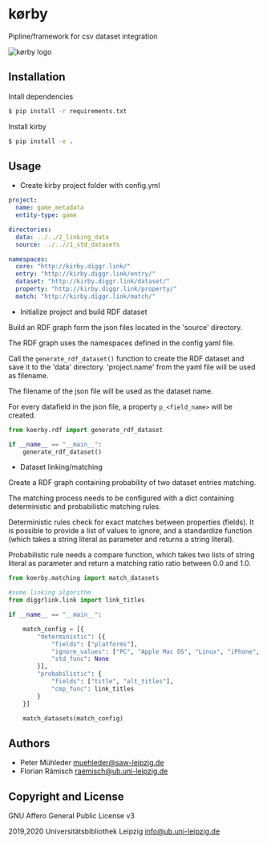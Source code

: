 # kørby

Pipline/framework for csv dataset integration

![kørby logo](assets/kørby_header.png?raw=true "kørby")

## Installation

Intall dependencies
```zsh
$ pip install -r requirements.txt
```

Install kirby 
```zsh
$ pip install -e .
```

## Usage

* Create kirby project folder with config.yml

```yaml
project:
  name: game_metadata
  entity-type: game

directories:
  data: ../../2_linking_data
  source: ../..//1_std_datasets

namespaces:
  core: "http://kirby.diggr.link/"
  entry: "http://kirby.diggr.link/entry/"
  dataset: "http://kirby.diggr.link/dataset/"
  property: "http://kirby.diggr.link/property/"
  match: "http://kirby.diggr.link/match/"

```

* Initialize project and build RDF dataset

Build an RDF graph form the json files located in the 'source' directory.

The RDF graph uses the namespaces defined in the config yaml file.

Call the `generate_rdf_dataset()` function to create the RDF dataset and save it 
to the 'data' directory. 'project.name' from the yaml file will be used as filename.

The filename of the json file will be used as the dataset name.

For every datafield in the json file, a property `p_<field_name>` will be created.


```python
from koerby.rdf import generate_rdf_dataset

if __name__ == "__main__":
    generate_rdf_dataset()
```

* Dataset linking/matching

Create a RDF graph containing probability of two dataset entries matching.

The matching process needs to be configured with a dict containing deterministic and
probabilistic matching rules. 

Deterministic rules check for exact matches between properties (fields). It is possible
to provide a list of values to ignore, and a standardize function (which takes a string 
literal as parameter and returns a string literal).

Probabilistic rule needs a compare function, which takes two lists of string literal as 
parameter and return a matching ratio ratio between 0.0 and 1.0.

```python
from koerby.matching import match_datasets

#some linking algorithm
from diggrlink.link import link_titles

if __name__ == "__main__":

    match_config = [{
        "deterministic": [{
            "fields": ["platforms"],
            "ignore_values": ["PC", "Apple Mac OS", "Linux", "iPhone", "iPad", "Android"],
            "std_func": None
        }],
        "probabilistic": {
            "fields": ["title", "alt_titles"],
            "cmp_func": link_titles
        }
    }]

    match_datasets(match_config)

```

## Authors

* Peter Mühleder <muehleder@saw-leipzig.de>
* Florian Rämisch <raemisch@ub.uni-leipzig.de>

## Copyright and License

GNU Affero General Public License v3

2019,2020 Universitätsbibliothek Leipzig <info@ub.uni-leipzig.de>
